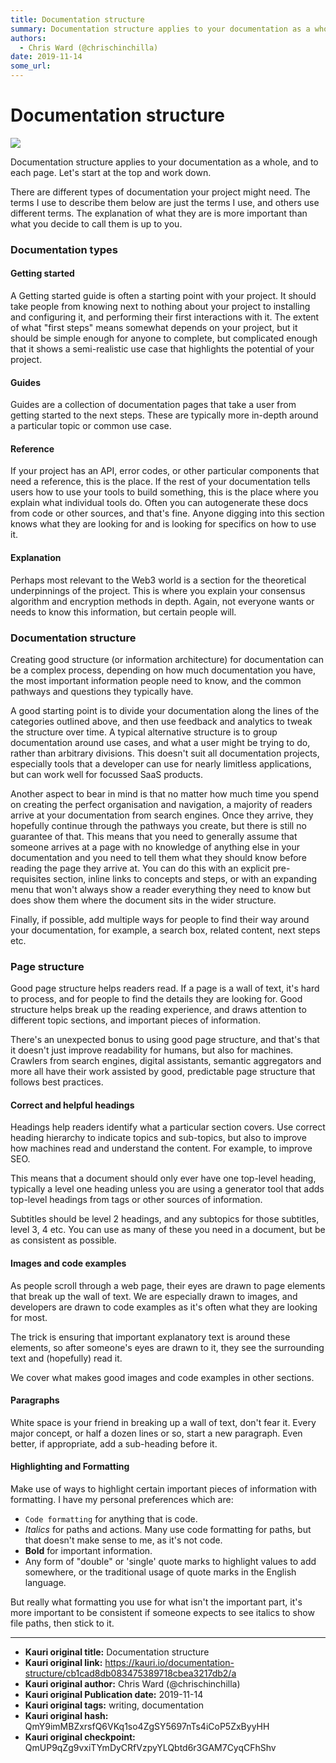 ```yaml
---
title: Documentation structure
summary: Documentation structure applies to your documentation as a whole, and to each page. Lets start at the top and work down. There are different types of documentation your project might need. The terms I use to describe them below are just the terms I use, and others use different terms. The explanation of what they are is more important than what you decide to call them is up to you. Documentation types Getting started A Getting started guide is often a starting point with your project. It should
authors:
  - Chris Ward (@chrischinchilla)
date: 2019-11-14
some_url: 
---
```


# Documentation structure

![](https://ipfs.infura.io/ipfs/QmWadZ6EmZtwo3E6BHodBkaCTwqcx7MTPgpZ3wUwHC95mY)


Documentation structure applies to your documentation as a whole, and to each page. Let's start at the top and work down.

There are different types of documentation your project might need. The
terms I use to describe them below are just the terms I use, and others use different terms. The explanation of what they are is more important than what you decide to call
them is up to you.

### Documentation types

#### Getting started

A Getting started guide is often a starting point with your
project. It should take people from knowing next to nothing about your
project to installing and configuring it, and performing their first
interactions with it. The extent of what "first steps" means
somewhat depends on your project, but it should be simple enough for
anyone to complete, but complicated enough that it shows a semi-realistic
use case that highlights the potential of your project.

#### Guides

Guides are a collection of documentation pages that take a user from getting
started to the next steps. These are typically more in-depth around a particular topic or common use case.

#### Reference

If your project has an API, error codes, or other particular components
that need a reference, this is the place. If the rest of your
documentation tells users how to use your tools to build something, this
is the place where you explain what individual tools do. Often you can
autogenerate these docs from code or other sources, and that's fine.
Anyone digging into this section knows what they are looking for and is
looking for specifics on how to use it.

#### Explanation

Perhaps most relevant to the Web3 world is a section for the theoretical
underpinnings of the project. This is where you explain your consensus
algorithm and encryption methods in depth. Again, not everyone wants or needs to know this information, but certain people will.

### Documentation structure

Creating good structure (or information architecture) for documentation can be a complex process,
depending on how much documentation you have, the most important
information people need to know, and the common pathways and questions
they typically have.

A good starting point is to divide your documentation along the lines of
the categories outlined above, and then use feedback and analytics to
tweak the structure over time. A typical alternative structure is to
group documentation around use cases, and what a user might be trying to
do, rather than arbitrary divisions. This doesn't suit all documentation
projects, especially tools that a developer can use for nearly limitless
applications, but can work well for focussed SaaS products.

Another aspect to bear in mind is that no matter how much time you spend on creating the perfect organisation and navigation, a majority of readers arrive at your documentation from search engines. Once
they arrive, they hopefully continue through the pathways you create, but there is still no guarantee of that. This means that you need to
generally assume that someone arrives at a page with no knowledge of
anything else in your documentation and you need to tell them what they should know before reading the page they arrive at. You can do this with
an explicit pre-requisites section, inline links to concepts and steps,
or with an expanding menu that won't always show a reader everything
they need to know but does show them where the document sits in the
wider structure.

Finally, if possible, add multiple ways for people to find their way
around your documentation, for example, a search box, related content,
next steps etc.

### Page structure

Good page structure helps readers read. If a page is a wall of text,
it's hard to process, and for people to find the details they are looking for. Good structure helps break up the reading experience, and
draws attention to different topic sections, and important pieces of
information.

There's an unexpected bonus to using good page structure, and that's
that it doesn't just improve readability for humans, but also for machines. Crawlers from search engines, digital assistants, semantic
aggregators and more all have their work assisted by good, predictable
page structure that follows best practices.

#### Correct and helpful headings

Headings help readers identify what a particular section covers. Use
correct heading hierarchy to indicate topics and sub-topics, but also to
improve how machines read and understand the content. For example, to
improve SEO.

This means that a document should only ever have one top-level heading,
typically a level one heading unless you are using a generator tool that adds top-level headings from tags or other sources of information.

Subtitles should be level 2 headings, and any subtopics for those subtitles, level 3, 4 etc. You can use as many of these you need in a
document, but be as consistent as possible.

#### Images and code examples

As people scroll through a web page, their eyes are drawn to page
elements that break up the wall of text. We are especially drawn to
images, and developers are drawn to code examples as it's often what
they are looking for most.

The trick is ensuring that important explanatory text is around these
elements, so after someone's eyes are drawn to it, they see the
surrounding text and (hopefully) read it.

We cover what makes good images and code examples in other sections.

#### Paragraphs

White space is your friend in breaking up a wall of text, don't fear
it. Every major concept, or half a dozen lines or so, start a new
paragraph. Even better, if appropriate, add a sub-heading before it.

#### Highlighting and Formatting

Make use of ways to highlight certain important pieces of information
with formatting. I have my personal preferences which are:

-   `Code formatting` for anything that is code.
-   _Italics_ for paths and actions. Many use code formatting for paths,
    but that doesn't make sense to me, as it's not code.
-   **Bold** for important information.
-   Any form of "double" or 'single' quote marks to highlight values to add somewhere, or the traditional usage of quote marks in the English language.

But really what formatting you use for what isn't the important part,
it's more important to be consistent if someone expects to see italics
to show file paths, then stick to it.



---

- **Kauri original title:** Documentation structure
- **Kauri original link:** https://kauri.io/documentation-structure/cb1cad8db083475389718cbea3217db2/a
- **Kauri original author:** Chris Ward (@chrischinchilla)
- **Kauri original Publication date:** 2019-11-14
- **Kauri original tags:** writing, documentation
- **Kauri original hash:** QmY9imMBZxrsfQ6VKq1so4ZgSY5697nTs4iCoP5ZxByyHH
- **Kauri original checkpoint:** QmUP9qZg9vxiTYmDyCRfVzpyYLQbtd6r3GAM7CyqCFhShv



